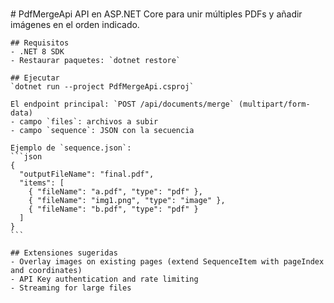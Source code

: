 \
    # PdfMergeApi
    API en ASP.NET Core para unir múltiples PDFs y añadir imágenes en el orden indicado.

    ## Requisitos
    - .NET 8 SDK
    - Restaurar paquetes: `dotnet restore`

    ## Ejecutar
    `dotnet run --project PdfMergeApi.csproj`

    El endpoint principal: `POST /api/documents/merge` (multipart/form-data)
    - campo `files`: archivos a subir
    - campo `sequence`: JSON con la secuencia

    Ejemplo de `sequence.json`:
    ```json
    {
      "outputFileName": "final.pdf",
      "items": [
        { "fileName": "a.pdf", "type": "pdf" },
        { "fileName": "img1.png", "type": "image" },
        { "fileName": "b.pdf", "type": "pdf" }
      ]
    }
    ```

    ## Extensiones sugeridas
    - Overlay images on existing pages (extend SequenceItem with pageIndex and coordinates)
    - API Key authentication and rate limiting
    - Streaming for large files
